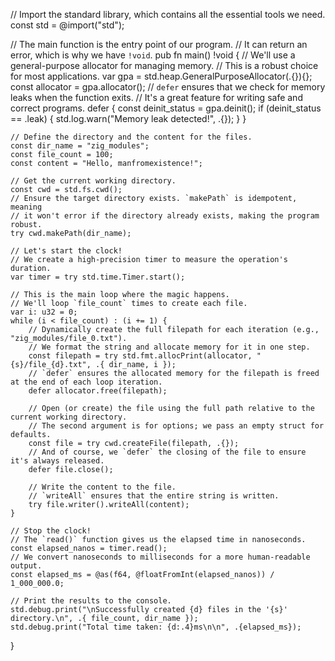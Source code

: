// Import the standard library, which contains all the essential tools we need.
const std = @import("std");

// The main function is the entry point of our program.
// It can return an error, which is why we have `!void`.
pub fn main() !void {
    // We'll use a general-purpose allocator for managing memory.
    // This is a robust choice for most applications.
    var gpa = std.heap.GeneralPurposeAllocator(.{}){};
    const allocator = gpa.allocator();
    // `defer` ensures that we check for memory leaks when the function exits.
    // It's a great feature for writing safe and correct programs.
    defer {
        const deinit_status = gpa.deinit();
        if (deinit_status == .leak) {
            std.log.warn("Memory leak detected!", .{});
        }
    }

    // Define the directory and the content for the files.
    const dir_name = "zig_modules";
    const file_count = 100;
    const content = "Hello, manfromexistence!";

    // Get the current working directory.
    const cwd = std.fs.cwd();
    // Ensure the target directory exists. `makePath` is idempotent, meaning
    // it won't error if the directory already exists, making the program robust.
    try cwd.makePath(dir_name);

    // Let's start the clock!
    // We create a high-precision timer to measure the operation's duration.
    var timer = try std.time.Timer.start();

    // This is the main loop where the magic happens.
    // We'll loop `file_count` times to create each file.
    var i: u32 = 0;
    while (i < file_count) : (i += 1) {
        // Dynamically create the full filepath for each iteration (e.g., "zig_modules/file_0.txt").
        // We format the string and allocate memory for it in one step.
        const filepath = try std.fmt.allocPrint(allocator, "{s}/file_{d}.txt", .{ dir_name, i });
        // `defer` ensures the allocated memory for the filepath is freed at the end of each loop iteration.
        defer allocator.free(filepath);

        // Open (or create) the file using the full path relative to the current working directory.
        // The second argument is for options; we pass an empty struct for defaults.
        const file = try cwd.createFile(filepath, .{});
        // And of course, we `defer` the closing of the file to ensure it's always released.
        defer file.close();

        // Write the content to the file.
        // `writeAll` ensures that the entire string is written.
        try file.writer().writeAll(content);
    }

    // Stop the clock!
    // The `read()` function gives us the elapsed time in nanoseconds.
    const elapsed_nanos = timer.read();
    // We convert nanoseconds to milliseconds for a more human-readable output.
    const elapsed_ms = @as(f64, @floatFromInt(elapsed_nanos)) / 1_000_000.0;

    // Print the results to the console.
    std.debug.print("\nSuccessfully created {d} files in the '{s}' directory.\n", .{ file_count, dir_name });
    std.debug.print("Total time taken: {d:.4}ms\n\n", .{elapsed_ms});
}
